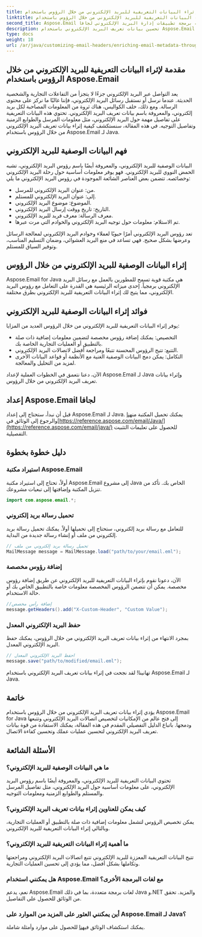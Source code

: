 ```yaml
---
title: إثراء البيانات التعريفية للبريد الإلكتروني من خلال الرؤوس باستخدام Aspose.Email
linktitle: إثراء البيانات التعريفية للبريد الإلكتروني من خلال الرؤوس باستخدام Aspose.Email
second_title: Aspose.Email واجهة برمجة تطبيقات إدارة البريد الإلكتروني لجافا
description: تحسين بيانات تعريف البريد الإلكتروني باستخدام Aspose.Email لـ Java. تعرف على كيفية إثراء رؤوس البريد الإلكتروني لتحسين التتبع والتخصيص باستخدام Aspose.Email.
type: docs
weight: 18
url: /ar/java/customizing-email-headers/enriching-email-metadata-through-headers/
---
```


## مقدمة لإثراء البيانات التعريفية للبريد الإلكتروني من خلال الرؤوس باستخدام Aspose.Email

يعد التواصل عبر البريد الإلكتروني جزءًا لا يتجزأ من التفاعلات التجارية والشخصية الحديثة. عندما نرسل أو نستقبل رسائل البريد الإلكتروني، فإننا غالبًا ما نركز على محتوى الرسالة. ومع ذلك، خلف الكواليس، هناك ثروة من المعلومات المصاحبة لكل بريد إلكتروني، والمعروفة باسم بيانات تعريف البريد الإلكتروني. تحتوي هذه البيانات التعريفية على تفاصيل مهمة حول البريد الإلكتروني، مثل معلومات المرسل والطوابع الزمنية وتفاصيل التوجيه. في هذه المقالة، سنستكشف كيفية إثراء بيانات تعريف البريد الإلكتروني من خلال الرؤوس باستخدام Aspose.Email لـ Java.

## فهم البيانات الوصفية للبريد الإلكتروني

البيانات الوصفية للبريد الإلكتروني، والمعروفة أيضًا باسم رؤوس البريد الإلكتروني، تشبه الحمض النووي للبريد الإلكتروني. فهو يوفر معلومات أساسية حول رحلة البريد الإلكتروني وخصائصه. تتضمن بعض العناصر الشائعة الموجودة في رؤوس البريد الإلكتروني ما يلي:

- من: عنوان البريد الإلكتروني للمرسل.
- إلى: عنوان البريد الإلكتروني للمستلم.
- الموضوع: موضوع البريد الإلكتروني.
- التاريخ: تاريخ ووقت إرسال البريد الإلكتروني.
- معرف الرسالة: معرف فريد للبريد الإلكتروني.
- تم الاستلام: معلومات حول توجيه البريد الإلكتروني والخوادم التي مرت عبرها.

تعد رؤوس البريد الإلكتروني أمرًا حيويًا لعملاء وخوادم البريد الإلكتروني لمعالجة الرسائل وعرضها بشكل صحيح. فهي تساعد في منع البريد العشوائي، وضمان التسليم المناسب، وتوفير السياق للمستلم.

## إثراء البيانات الوصفية للبريد الإلكتروني من خلال الرؤوس

Aspose.Email for Java هي مكتبة قوية تسمح للمطورين بالعمل مع رسائل البريد الإلكتروني برمجياً. إحدى ميزاته الرئيسية هي القدرة على التعامل مع رؤوس البريد الإلكتروني، مما يتيح لك إثراء البيانات التعريفية للبريد الإلكتروني بطرق مختلفة.

## فوائد إثراء البيانات الوصفية للبريد الإلكتروني

يوفر إثراء البيانات التعريفية للبريد الإلكتروني من خلال الرؤوس العديد من المزايا:

- التخصيص: يمكنك إضافة رؤوس مخصصة لتضمين معلومات إضافية ذات صلة بالتطبيق أو العمليات التجارية الخاصة بك.
- التتبع: تتيح الرؤوس المحسنة تتبعًا ومراجعة أفضل لاتصالات البريد الإلكتروني.
- التكامل: يمكن دمج البيانات الوصفية الغنية مع الأنظمة أو قواعد البيانات الأخرى لمزيد من التحليل والمعالجة.

الآن، دعنا نتعمق في الخطوات العملية لإعداد Aspose.Email لـ Java وإثراء بيانات تعريف البريد الإلكتروني من خلال الرؤوس.

## إعداد Aspose.Email لجافا

 قبل أن نبدأ، ستحتاج إلى إعداد Aspose.Email لـ Java. يمكنك تحميل المكتبة من[هنا](https://releases.aspose.com/email/java/) والرجوع إلى الوثائق في[https://reference.aspose.com/email/Java/](https://reference.aspose.com/email/java/) للحصول على تعليمات التثبيت التفصيلية.

## دليل خطوة بخطوة

### استيراد مكتبة Aspose.Email

أولاً، تحتاج إلى استيراد مكتبة Aspose.Email إلى مشروع Java الخاص بك. تأكد من تنزيل المكتبة وإضافتها إلى تبعيات مشروعك.

```java
import com.aspose.email.*;
```

### تحميل رسالة بريد إلكتروني

للتعامل مع رسالة بريد إلكتروني، ستحتاج إلى تحميلها أولاً. يمكنك تحميل رسالة بريد إلكتروني من ملف أو إنشاء رسالة جديدة من البداية.

```java
// تحميل رسالة بريد إلكتروني من ملف
MailMessage message = MailMessage.load("path/to/your/email.eml");
```

### إضافة رؤوس مخصصة

الآن، دعونا نقوم بإثراء البيانات التعريفية للبريد الإلكتروني عن طريق إضافة رؤوس مخصصة. يمكن أن تتضمن الرؤوس المخصصة معلومات خاصة بالتطبيق الخاص بك أو حالة الاستخدام.

```java
//إضافة رأس مخصص
message.getHeaders().add("X-Custom-Header", "Custom Value");
```

### حفظ البريد الإلكتروني المعدل

بمجرد الانتهاء من إثراء بيانات تعريف البريد الإلكتروني من خلال الرؤوس، يمكنك حفظ البريد الإلكتروني المعدل.

```java
// احفظ البريد الإلكتروني المعدل
message.save("path/to/modified/email.eml");
```

تهانينا! لقد نجحت في إثراء بيانات تعريف البريد الإلكتروني باستخدام Aspose.Email لـ Java.

## خاتمة

يؤدي إثراء بيانات تعريف البريد الإلكتروني من خلال الرؤوس باستخدام Aspose.Email for Java إلى فتح عالم من الإمكانيات لتخصيص اتصالات البريد الإلكتروني وتتبعها ودمجها. باتباع الدليل التفصيلي المقدم في هذه المقالة، يمكنك الاستفادة من قوة بيانات تعريف البريد الإلكتروني لتحسين عمليات عملك وتحسين كفاءة الاتصال.

## الأسئلة الشائعة

### ما هي البيانات الوصفية للبريد الإلكتروني؟

تحتوي البيانات التعريفية للبريد الإلكتروني، والمعروفة أيضًا باسم رؤوس البريد الإلكتروني، على معلومات أساسية حول البريد الإلكتروني، مثل تفاصيل المرسل والمستلم والطوابع الزمنية ومعلومات التوجيه.

### كيف يمكن للعناوين إثراء بيانات تعريف البريد الإلكتروني؟

يمكن تخصيص الرؤوس لتشمل معلومات إضافية ذات صلة بالتطبيق أو العمليات التجارية، وبالتالي إثراء البيانات التعريفية للبريد الإلكتروني.

### ما أهمية إثراء البيانات التعريفية للبريد الإلكتروني؟

تتيح البيانات التعريفية المعززة للبريد الإلكتروني تتبع اتصالات البريد الإلكتروني ومراجعتها وتكاملها بشكل أفضل، مما يؤدي إلى تحسين العمليات التجارية.

### هل يمكنني استخدام Aspose.Email مع لغات البرمجة الأخرى؟

نعم، يدعم Aspose.Email لغات برمجة متعددة، بما في ذلك Java و.NET والمزيد. تحقق من الوثائق للحصول على التفاصيل.

### أين يمكنني العثور على المزيد من الموارد على Aspose.Email لـ Java؟

 يمكنك استكشاف الوثائق في[هنا](https://reference.aspose.com/email/java/) للحصول على موارد وأمثلة شاملة.